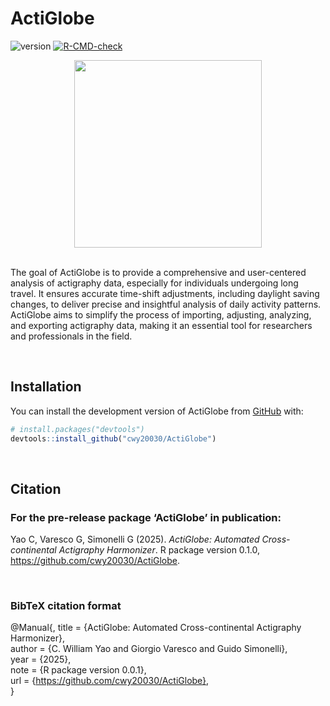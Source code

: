 # ActiGlobe

<!-- badges: start -->

![version](https://img.shields.io/badge/version-0.1.7-green)
[![R-CMD-check](https://github.com/cwy20030/ActiGlobe/actions/workflows/R-CMD-check.yaml/badge.svg)](https://github.com/cwy20030/ActiGlobe/actions/workflows/R-CMD-check.yaml)

<!-- badges: end -->
<div align="center">
  <img src="Logo.png" width="300px" />
</div>

<br>

The goal of ActiGlobe is to provide a comprehensive and user-centered
analysis of actigraphy data, especially for individuals undergoing long
travel. It ensures accurate time-shift adjustments, including daylight
saving changes, to deliver precise and insightful analysis of daily
activity patterns. ActiGlobe aims to simplify the process of importing,
adjusting, analyzing, and exporting actigraphy data, making it an
essential tool for researchers and professionals in the field.

<br>

## Installation

You can install the development version of ActiGlobe from
[GitHub](https://github.com/) with:

``` r
# install.packages("devtools")
devtools::install_github("cwy20030/ActiGlobe")
```

<br>

## Citation 
### For the pre-release package ‘ActiGlobe’ in publication:

  Yao C, Varesco G, Simonelli G (2025). _ActiGlobe: Automated Cross-continental Actigraphy Harmonizer_. R
  package version 0.1.0, <https://github.com/cwy20030/ActiGlobe>.
  
<br>

### BibTeX citation format
  @Manual{,
    title = {ActiGlobe: Automated Cross-continental Actigraphy Harmonizer},  
    author = {C. William Yao and Giorgio Varesco and Guido Simonelli},  
    year = {2025},  
    note = {R package version 0.0.1},  
    url = {https://github.com/cwy20030/ActiGlobe},  
  }
